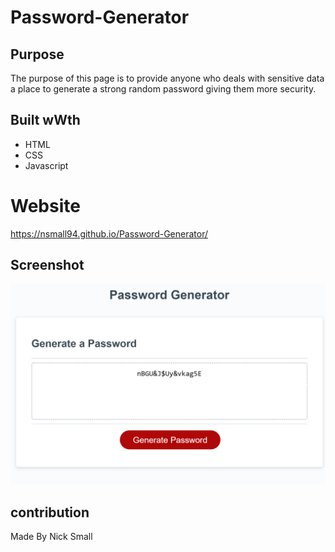 # Password-Generator

## Purpose
The purpose of this page is to provide anyone who deals with 
sensitive data a place to generate a strong random password
giving them more security.

## Built wWth
* HTML
* CSS
* Javascript

# Website
https://nsmall94.github.io/Password-Generator/

## Screenshot
![Password-Generator screenshot](assets/images/screenshot.png)

## contribution
Made By Nick Small

